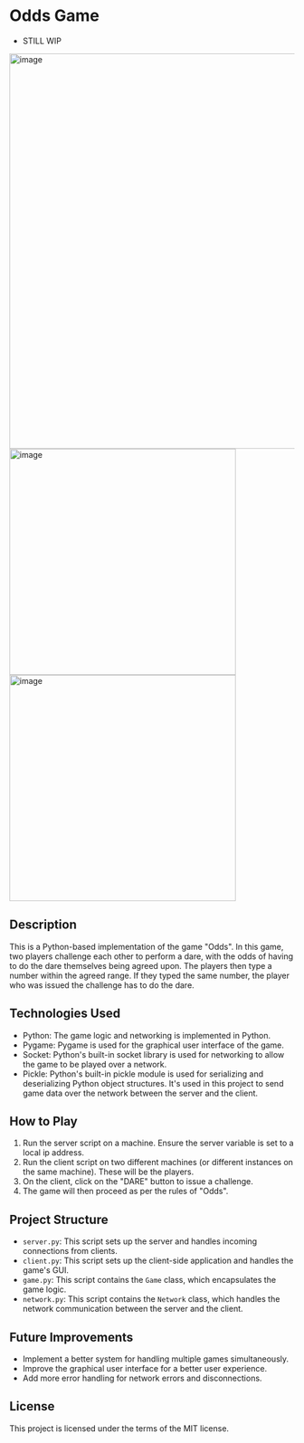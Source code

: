 # Odds Game
- STILL WIP

<img width="699" alt="image" src="https://github.com/AbdallahSafa/multiplayer_odds/assets/95765787/83224d85-27be-4589-88dc-d3811a45e41a">
<img width="400" alt="image" src="https://github.com/AbdallahSafa/multiplayer_odds/assets/95765787/9a94f9f8-dae3-4410-8cb8-2bcaf3818c80">
<img width="400" alt="image" src="https://github.com/AbdallahSafa/multiplayer_odds/assets/95765787/205521ca-ca6f-472d-bed6-b0e810f23298">

## Description
This is a Python-based implementation of the game "Odds". In this game, two players challenge each other to perform a dare, with the odds of having to do the dare themselves being agreed upon. The players then type a number within the agreed range. If they typed the same number, the player who was issued the challenge has to do the dare.

## Technologies Used
- Python: The game logic and networking is implemented in Python.
- Pygame: Pygame is used for the graphical user interface of the game.
- Socket: Python's built-in socket library is used for networking to allow the game to be played over a network.
- Pickle: Python's built-in pickle module is used for serializing and deserializing Python object structures. It's used in this project to send game data over the network between the server and the client.

## How to Play
1. Run the server script on a machine. Ensure the server variable is set to a local ip address.
2. Run the client script on two different machines (or different instances on the same machine). These will be the players.
3. On the client, click on the "DARE" button to issue a challenge.
4. The game will then proceed as per the rules of "Odds".

## Project Structure
- `server.py`: This script sets up the server and handles incoming connections from clients.
- `client.py`: This script sets up the client-side application and handles the game's GUI.
- `game.py`: This script contains the `Game` class, which encapsulates the game logic.
- `network.py`: This script contains the `Network` class, which handles the network communication between the server and the client.

## Future Improvements
- Implement a better system for handling multiple games simultaneously.
- Improve the graphical user interface for a better user experience.
- Add more error handling for network errors and disconnections.

## License
This project is licensed under the terms of the MIT license.
